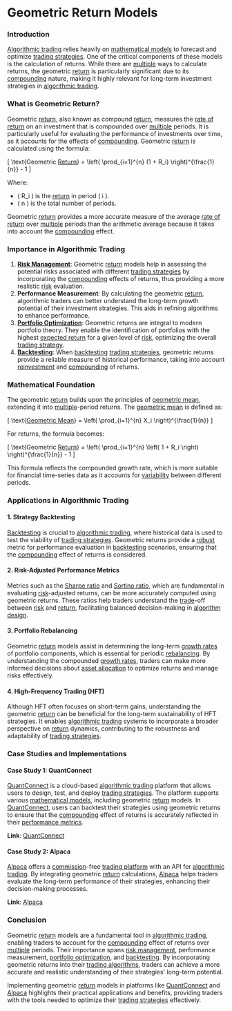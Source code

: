 # Geometric Return Models

### Introduction

[Algorithmic trading](../a/algorithmic_trading.md) relies heavily on [mathematical models](../m/mathematical_models_in_trading.md) to forecast and optimize [trading strategies](../t/trading_strategies.md). One of the critical components of these models is the calculation of returns. While there are [multiple](../m/multiple.md) ways to calculate returns, the geometric [return](../r/return.md) is particularly significant due to its [compounding](../c/compounding.md) nature, making it highly relevant for long-term investment strategies in [algorithmic trading](../a/algorithmic_trading.md).

### What is Geometric Return?

Geometric [return](../r/return.md), also known as compound [return](../r/return.md), measures the [rate of return](../r/rate_of_return.md) on an investment that is compounded over [multiple](../m/multiple.md) periods. It is particularly useful for evaluating the performance of investments over time, as it accounts for the effects of [compounding](../c/compounding.md). Geometric [return](../r/return.md) is calculated using the formula:

\[ 
\text{Geometric [Return](../r/return.md)} = \left( \prod_{i=1}^{n} (1 + R_i) \right)^{\frac{1}{n}} - 1 
\]

Where:
- \( R_i \) is the [return](../r/return.md) in period \( i \).
- \( n \) is the total number of periods.

Geometric [return](../r/return.md) provides a more accurate measure of the average [rate of return](../r/rate_of_return.md) over [multiple](../m/multiple.md) periods than the arithmetic average because it takes into account the [compounding](../c/compounding.md) effect.

### Importance in Algorithmic Trading

1. **[Risk Management](../r/risk_management.md)**: Geometric [return](../r/return.md) models help in assessing the potential risks associated with different [trading strategies](../t/trading_strategies.md) by incorporating the [compounding](../c/compounding.md) effects of returns, thus providing a more realistic [risk](../r/risk.md) evaluation.
2. **Performance Measurement**: By calculating the geometric [return](../r/return.md), algorithmic traders can better understand the long-term growth potential of their investment strategies. This aids in refining algorithms to enhance performance.
3. **[Portfolio Optimization](../p/portfolio_optimization.md)**: Geometric returns are integral to modern portfolio theory. They enable the identification of portfolios with the highest [expected return](../e/expected_return.md) for a given level of [risk](../r/risk.md), optimizing the overall [trading strategy](../t/trading_strategy.md).
4. **[Backtesting](../b/backtesting.md)**: When [backtesting](../b/backtesting.md) [trading strategies](../t/trading_strategies.md), geometric returns provide a reliable measure of historical performance, taking into account [reinvestment](../r/reinvestment.md) and [compounding](../c/compounding.md) of returns.

### Mathematical Foundation

The geometric [return](../r/return.md) builds upon the principles of [geometric mean](../g/geometric_mean_in_trading.md), extending it into [multiple](../m/multiple.md)-period returns. The [geometric mean](../g/geometric_mean_in_trading.md) is defined as:

\[ 
\text{[Geometric Mean](../g/geometric_mean_in_trading.md)} = \left( \prod_{i=1}^{n} X_i \right)^{\frac{1}{n}} 
\]

For returns, the formula becomes:

\[ 
\text{Geometric [Return](../r/return.md)} = \left( \prod_{i=1}^{n} \left( 1 + R_i \right) \right)^{\frac{1}{n}} - 1 
\]

This formula reflects the compounded growth rate, which is more suitable for financial time-series data as it accounts for [variability](../v/variability.md) between different periods.

### Applications in Algorithmic Trading

#### 1. Strategy Backtesting

[Backtesting](../b/backtesting.md) is crucial to [algorithmic trading](../a/algorithmic_trading.md), where historical data is used to test the viability of [trading strategies](../t/trading_strategies.md). Geometric returns provide a [robust](../r/robust.md) metric for performance evaluation in [backtesting](../b/backtesting.md) scenarios, ensuring that the [compounding](../c/compounding.md) effect of returns is considered.

#### 2. Risk-Adjusted Performance Metrics

Metrics such as the [Sharpe ratio](../s/sharpe_ratio.md) and [Sortino ratio](../s/sortino_ratio.md), which are fundamental in evaluating [risk](../r/risk.md)-adjusted returns, can be more accurately computed using geometric returns. These ratios help traders understand the [trade](../t/trade.md)-off between [risk](../r/risk.md) and [return](../r/return.md), facilitating balanced decision-making in [algorithm design](../a/algorithm_design.md).

#### 3. Portfolio Rebalancing

Geometric [return](../r/return.md) models assist in determining the long-term [growth rates](../g/growth_rates_in_trading.md) of portfolio components, which is essential for periodic [rebalancing](../r/rebalancing.md). By understanding the compounded [growth rates](../g/growth_rates_in_trading.md), traders can make more informed decisions about [asset allocation](../a/asset_allocation.md) to optimize returns and manage risks effectively.

#### 4. High-Frequency Trading (HFT)

Although HFT often focuses on short-term gains, understanding the geometric [return](../r/return.md) can be beneficial for the long-term sustainability of HFT strategies. It enables [algorithmic trading](../a/algorithmic_trading.md) systems to incorporate a broader perspective on [return](../r/return.md) dynamics, contributing to the robustness and adaptability of [trading strategies](../t/trading_strategies.md).

### Case Studies and Implementations

#### Case Study 1: QuantConnect

[QuantConnect](../q/quantconnect.md) is a cloud-based [algorithmic trading](../a/algorithmic_trading.md) platform that allows users to design, test, and deploy [trading strategies](../t/trading_strategies.md). The platform supports various [mathematical models](../m/mathematical_models_in_trading.md), including geometric [return](../r/return.md) models. In [QuantConnect](../q/quantconnect.md), users can backtest their strategies using geometric returns to ensure that the [compounding](../c/compounding.md) effect of returns is accurately reflected in their [performance metrics](../p/performance_metrics.md).

**Link**: [QuantConnect](https://www.quantconnect.com)

#### Case Study 2: Alpaca

[Alpaca](../a/alpaca.md) offers a [commission](../c/commission.md)-free [trading platform](../t/trading_platform.md) with an API for [algorithmic trading](../a/algorithmic_trading.md). By integrating geometric [return](../r/return.md) calculations, [Alpaca](../a/alpaca.md) helps traders evaluate the long-term performance of their strategies, enhancing their decision-making processes.

**Link**: [Alpaca](https://alpaca.markets)

### Conclusion

Geometric [return](../r/return.md) models are a fundamental tool in [algorithmic trading](../a/algorithmic_trading.md), enabling traders to account for the [compounding](../c/compounding.md) effect of returns over [multiple](../m/multiple.md) periods. Their importance spans [risk management](../r/risk_management.md), performance measurement, [portfolio optimization](../p/portfolio_optimization.md), and [backtesting](../b/backtesting.md). By incorporating geometric returns into their [trading algorithms](../t/trading_algorithms.md), traders can achieve a more accurate and realistic understanding of their strategies' long-term potential.

Implementing geometric [return](../r/return.md) models in platforms like [QuantConnect](../q/quantconnect.md) and [Alpaca](../a/alpaca.md) highlights their practical applications and benefits, providing traders with the tools needed to optimize their [trading strategies](../t/trading_strategies.md) effectively.
